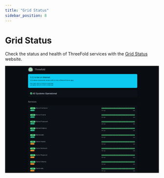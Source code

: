 ```yaml
---
title: "Grid Status"
sidebar_position: 8
---
```


# Grid Status

Check the status and health of ThreeFold services with the [Grid Status](https://status.grid.tf/status/threefold) website.

![](./img/grid_health.png)